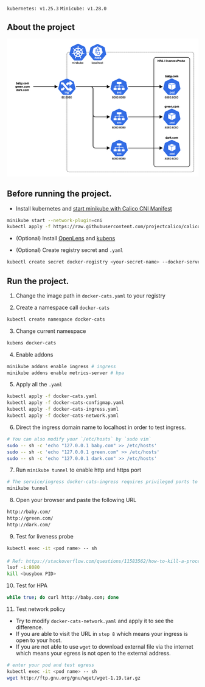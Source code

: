 `kubernetes: v1.25.3` `Minicube: v1.28.0`

## About the project
![image](./workflow.png)

## Before running the project.

- Install kubernetes and [start minikube with Calico CNI Manifest](https://projectcalico.docs.tigera.io/getting-started/kubernetes/minikube)
```bash
minikube start --network-plugin=cni
kubectl apply -f https://raw.githubusercontent.com/projectcalico/calico/v3.24.5/manifests/calico.yaml
```
- (Optional) Install [OpenLens](https://github.com/MuhammedKalkan/OpenLens) and [kubens](https://github.com/ahmetb/kubectx)

- (Optional) Create registry secret and `.yaml`
```bash
kubectl create secret docker-registry <your-secret-name> --docker-server=<your-registry-server> --docker-username=<your-name> --docker-password=<your-pword> --docker-email=<your-email> --output=yaml > <your-yaml-filename>
```

## Run the project.
1. Change the image path in `docker-cats.yaml` to your registry

2. Create a namespace call `docker-cats`
```bash
kubectl create namespace docker-cats
```

3. Change current namespace
```bash
kubens docker-cats
```

4. Enable addons
```bash
minikube addons enable ingress # ingress
minikube addons enable metrics-server # hpa
```

5. Apply all the `.yaml`
```bash
kubectl apply -f docker-cats.yaml
kubectl apply -f docker-cats-configmap.yaml
kubectl apply -f docker-cats-ingress.yaml
kubectl apply -f docker-cats-network.yaml
```

6. Direct the ingress domain name to localhost in order to test ingress.
```bash
# You can also modify your `/etc/hosts` by `sudo vim`
sudo -- sh -c 'echo "127.0.0.1 baby.com" >> /etc/hosts'
sudo -- sh -c 'echo "127.0.0.1 green.com" >> /etc/hosts'
sudo -- sh -c 'echo "127.0.0.1 dark.com" >> /etc/hosts'
```

7. Run `minikube tunnel` to enable http and https port
```bash
# The service/ingress docker-cats-ingress requires privileged ports to be exposed: [80 443]
minikube tunnel
```

8. Open your browser and paste the following URL
```bash
http://baby.com/
http://green.com/
http://dark.com/
```

9. Test for liveness probe
```bash
kubectl exec -it <pod name> -- sh

# Ref: https://stackoverflow.com/questions/11583562/how-to-kill-a-process-running-on-particular-port-in-linux
lsof -i:8080
kill <busybox PID>
```

10. Test for HPA
```bash
while true; do curl http://baby.com; done
```

11. Test network policy
- Try to modify `docker-cats-network.yaml` and apply it to see the difference.
- If you are able to visit the URL in `step 8` which means your ingress is open to your host.
- If you are not able to use `wget` to download external file via the internet which means your egress is not open to the external address.

```bash
# enter your pod and test egress
kubectl exec -it <pod name> -- sh
wget http://ftp.gnu.org/gnu/wget/wget-1.19.tar.gz
```
